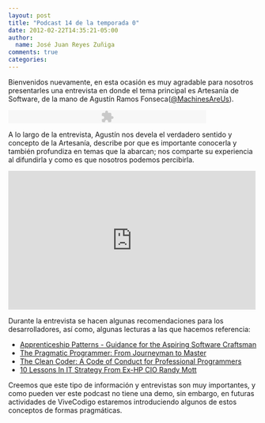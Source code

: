 ```yaml
---
layout: post
title: "Podcast 14 de la temporada 0"
date: 2012-02-22T14:35:21-05:00
author:
  name: José Juan Reyes Zuñiga
comments: true
categories: 
---
```


Bienvenidos nuevamente, en esta ocasión es muy agradable para nosotros presentarles una entrevista en donde el tema principal es Artesanía de Software, de la mano de Agustín Ramos Fonseca(<a href="http://twitter.com/MachinesAreUs">@MachinesAreUs</a>).

<object width="400" height="27" classid="clsid:d27cdb6e-ae6d-11cf-96b8-444553540000" codebase="http://download.macromedia.com/pub/shockwave/cabs/flash/swflash.cab#version=6,0,40,0"><param name="src" value="http://www.google.com/reader/ui/3523697345-audio-player.swf" /><param name="quality" value="best" /><param name="flashvars" value="audioUrl=http://s3.amazonaws.com/media.vivecodigo.org/podcast/temporada0/ViveCodigo00x14.mp3" /><embed width="400" height="27" type="application/x-shockwave-flash" src="http://www.google.com/reader/ui/3523697345-audio-player.swf" quality="best" flashvars="audioUrl=http://s3.amazonaws.com/media.vivecodigo.org/podcast/temporada0/ViveCodigo00x14.mp3" /></object>

A lo largo de la entrevista, Agustín nos devela el verdadero sentido y concepto de la Artesanía, describe por que es importante conocerla y también profundiza en temas que la abarcan; nos comparte su experiencia al difundirla y como es que nosotros podemos percibirla.

<iframe src="https://player.vimeo.com/video/37228434?color=ff9933" height="281" width="500" frameborder="0"></iframe>
<!-- more -->

Durante la entrevista se hacen algunas recomendaciones para los desarrolladores, así como, algunas lecturas a las que hacemos referencia:
<ul>
  <li><a href="http://shop.oreilly.com/product/9780596518387.do">Apprenticeship Patterns - Guidance for the Aspiring Software Craftsman</a></li>
  <li><a href="http://pragprog.com/book/tpp/the-pragmatic-programmer">The Pragmatic Programmer: From Journeyman to Master</a></li>
  <li><a href="http://www.amazon.com/Clean-Coder-Conduct-Professional-Programmers/dp/0137081073/ref=sr_1_1?ie=UTF8&amp;qid=1323109523&amp;sr=8-1">The Clean Coder: A Code of Conduct for Professional Programmers</a></li>
  <li><a href="http://www.informationweek.com/news/global-cio/interviews/230800163">10 Lessons In IT Strategy From Ex-HP CIO Randy Mott</a></li>
</ul>
Creemos que este tipo de información y entrevistas son muy importantes, y como pueden ver este podcast no tiene una demo, sin embargo, en futuras actividades de ViveCodigo estaremos introduciendo algunos de estos conceptos de formas pragmáticas.
